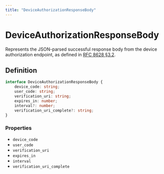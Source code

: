 ```yaml
---
title: "DeviceAuthorizationResponseBody"
---
```


# DeviceAuthorizationResponseBody

Represents the JSON-parsed successful response body from the device authorization endpoint, as defined in [RFC 8628 §3.2](https://datatracker.ietf.org/doc/html/rfc8628#section-3.2).

## Definition

```ts
interface DeviceAuthorizationResponseBody {
	device_code: string;
	user_code: string;
	verification_uri: string;
	expires_in: number;
	interval?: number;
	verification_uri_complete?: string;
}
```

### Properties

- `device_code`
- `user_code`
- `verification_uri`
- `expires_in`
- `interval`
- `verification_uri_complete`
